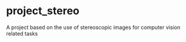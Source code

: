 # project_stereo<br>

A project based on the use of stereoscopic images for computer vision related tasks


